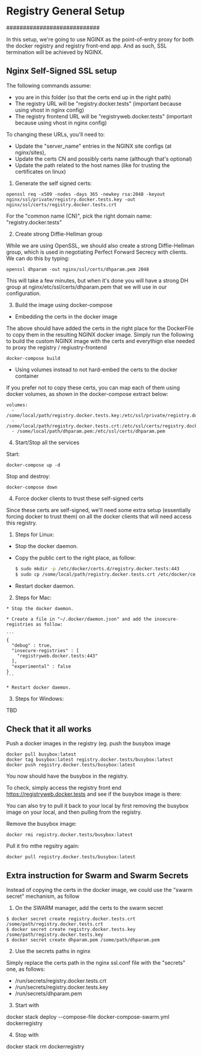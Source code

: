 # Registry General Setup
############################

In this setup, we're going to use NGINX as the point-of-entry proxy for both the docker registry and registry front-end app.
And as such, SSL termination will be achieved by NGINX.

## Nginx Self-Signed SSL setup

The following commands assume:
 * you are in this folder (so that the certs end up in the right path)
 * The registry URL will be "registry.docker.tests" (important because using vhost in nginx config)
 * The registry frontend URL will be "registryweb.docker.tests" (important because using vhost in nginx config)

To changing these URLs, you'll need to:
 * Update the "server_name" entries in the NGINX site configs (at nginx/sites), 
 * Update the certs CN and possibly certs name (although that's optional)
 * Update the path related to the host names (like for trusting the certificates on linux)
 
1. Generate the self signed certs:

```
openssl req -x509 -nodes -days 365 -newkey rsa:2048 -keyout nginx/ssl/private/registry.docker.tests.key -out nginx/ssl/certs/registry.docker.tests.crt
```

For the "common name (CN)", pick the right domain name: "registry.docker.tests"

2. Create strong Diffie-Hellman group

While we are using OpenSSL, we should also create a strong Diffie-Hellman group, which is used in negotiating Perfect Forward Secrecy with clients. 
We can do this by typing:

```
openssl dhparam -out nginx/ssl/certs/dhparam.pem 2048
```

This will take a few minutes, but when it's done you will have a strong DH group at nginx/etc/ssl/certs/dhparam.pem that we will use in our configuration.

3. Build the image using docker-compose

 * Embedding the certs in the docker image
  
The above should have added the certs in the right place for the DockerFile to copy them in the resulting NGINX docker image.
Simply run the following to build the custom NGINX image with the certs and everythign else needed to proxy the registry / regiustry-frontend

```
docker-compose build
```

 * Using volumes instead to not hard-embed the certs to the docker container
   
If you prefer not to copy these certs, you can map each of them using docker volumes, as shown in the docker-compose extract below:

```
volumes:
  - /some/local/path/registry.docker.tests.key:/etc/ssl/private/registry.docker.tests.key
  - /some/local/path/registry.docker.tests.crt:/etc/ssl/certs/registry.docker.tests.crt
  - /some/local/path/dhparam.pem:/etc/ssl/certs/dhparam.pem
```

4. Start/Stop all the services

Start:

```
docker-compose up -d
```

Stop and destroy:

```
docker-compose down
```

4. Force docker clients to trust these self-signed certs

Since these certs are self-signed, we'll need some extra setup (essentially forcing docker to trust them) on all the docker clients that will need access this registry.

  1. Steps for Linux:

  * Stop the docker daemon.
  
  * Copy the public cert to the right place, as follow:

    ```bash
    $ sudo mkdir -p /etc/docker/certs.d/registry.docker.tests:443
    $ sudo cp /some/local/path/registry.docker.tests.crt /etc/docker/certs.d/registry.docker.tests:443/ca.crt
    ```

  * Restart docker daemon.

  2. Steps for Mac:

    * Stop the docker daemon.

    * Create a file in "~/.docker/daemon.json" and add the insecure-registries as follow:
    
    ```
    {
      "debug" : true,
      "insecure-registries" : [
        "registryweb.docker.tests:443"
      ],
      "experimental" : false
    }
    ```

    * Restart docker daemon.

  3. Steps for Windows:
  
  TBD


## Check that it all works

Push a docker images in the registry (eg. push the busybox image

```
docker pull busybox:latest
docker tag busybox:latest registry.docker.tests/busybox:latest
docker push registry.docker.tests/busybox:latest
```

You now should have the busybox in the registry.

To check, simply access the registry front end https://registryweb.docker.tests and see if the busybox image is there:

You can also try to pull it back to your local by first removing the busybox image on your local, and then pulling from the registry.

Remove the busybox image:

```
docker rmi registry.docker.tests/busybox:latest
```

Pull it fro mthe regsitry again:
```
docker pull registry.docker.tests/busybox:latest
```

## Extra instruction for Swarm and Swarm Secrets

Instead of copying the certs in the docker image, we could use the "swarm secret" mechanism, as follow

1. On the SWARM manager, add the certs to the swarm secret

```
$ docker secret create registry.docker.tests.crt /some/path/registry.docker.tests.crt
$ docker secret create registry.docker.tests.key /some/path/registry.docker.tests.key
$ docker secret create dhparam.pem /some/path/dhparam.pem
```

2. Use the secrets paths in nginx

Simply replace the certs path in the nginx ssl.conf file with the "secrets" one, as follows:
 * /run/secrets/registry.docker.tests.crt
 * /run/secrets/registry.docker.tests.key
 * /run/secrets/dhparam.pem

3. Start with

docker stack deploy --compose-file docker-compose-swarm.yml dockerregistry

4. Stop with

docker stack rm dockerregistry